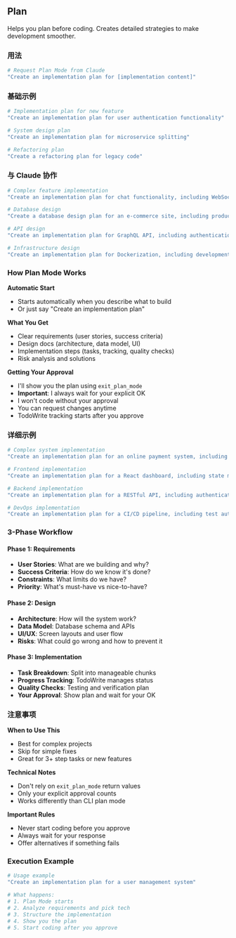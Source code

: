 ## Plan

Helps you plan before coding. Creates detailed strategies to make development smoother.

### 用法

```bash
# Request Plan Mode from Claude
"Create an implementation plan for [implementation content]"
```

### 基础示例

```bash
# Implementation plan for new feature
"Create an implementation plan for user authentication functionality"

# System design plan
"Create an implementation plan for microservice splitting"

# Refactoring plan
"Create a refactoring plan for legacy code"
```

### 与 Claude 协作

```bash
# Complex feature implementation
"Create an implementation plan for chat functionality, including WebSocket, real-time notifications, and history management"

# Database design
"Create a database design plan for an e-commerce site, including product, order, and user management"

# API design
"Create an implementation plan for GraphQL API, including authentication, caching, and rate limiting"

# Infrastructure design
"Create an implementation plan for Dockerization, including development environment, production environment, and CI/CD"
```

### How Plan Mode Works

**Automatic Start**

- Starts automatically when you describe what to build
- Or just say "Create an implementation plan"

**What You Get**

- Clear requirements (user stories, success criteria)
- Design docs (architecture, data model, UI)
- Implementation steps (tasks, tracking, quality checks)
- Risk analysis and solutions

**Getting Your Approval**

- I'll show you the plan using `exit_plan_mode`
- **Important**: I always wait for your explicit OK
- I won't code without your approval
- You can request changes anytime
- TodoWrite tracking starts after you approve

### 详细示例

```bash
# Complex system implementation
"Create an implementation plan for an online payment system, including Stripe integration, security, and error handling"

# Frontend implementation
"Create an implementation plan for a React dashboard, including state management, component design, and testing"

# Backend implementation
"Create an implementation plan for a RESTful API, including authentication, validation, and logging"

# DevOps implementation
"Create an implementation plan for a CI/CD pipeline, including test automation, deployment, and monitoring"
```

### 3-Phase Workflow

#### Phase 1: Requirements

- **User Stories**: What are we building and why?
- **Success Criteria**: How do we know it's done?
- **Constraints**: What limits do we have?
- **Priority**: What's must-have vs nice-to-have?

#### Phase 2: Design

- **Architecture**: How will the system work?
- **Data Model**: Database schema and APIs
- **UI/UX**: Screen layouts and user flow
- **Risks**: What could go wrong and how to prevent it

#### Phase 3: Implementation

- **Task Breakdown**: Split into manageable chunks
- **Progress Tracking**: TodoWrite manages status
- **Quality Checks**: Testing and verification plan
- **Your Approval**: Show plan and wait for your OK

### 注意事项

**When to Use This**

- Best for complex projects
- Skip for simple fixes
- Great for 3+ step tasks or new features

**Technical Notes**

- Don't rely on `exit_plan_mode` return values
- Only your explicit approval counts
- Works differently than CLI plan mode

**Important Rules**

- Never start coding before you approve
- Always wait for your response
- Offer alternatives if something fails

### Execution Example

```bash
# Usage example
"Create an implementation plan for a user management system"

# What happens:
# 1. Plan Mode starts
# 2. Analyze requirements and pick tech
# 3. Structure the implementation
# 4. Show you the plan
# 5. Start coding after you approve
```
